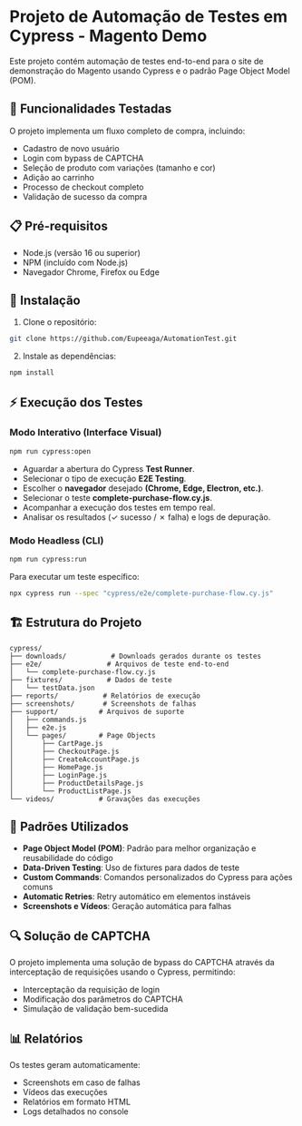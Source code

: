 # Projeto de Automação de Testes em Cypress - Magento Demo

Este projeto contém automação de testes end-to-end para o site de demonstração do Magento usando Cypress e o padrão Page Object Model (POM).

## 🚀 Funcionalidades Testadas

O projeto implementa um fluxo completo de compra, incluindo:
- Cadastro de novo usuário
- Login com bypass de CAPTCHA
- Seleção de produto com variações (tamanho e cor)
- Adição ao carrinho
- Processo de checkout completo
- Validação de sucesso da compra

## 📋 Pré-requisitos

- Node.js (versão 16 ou superior)
- NPM (incluído com Node.js)
- Navegador Chrome, Firefox ou Edge

## 🔧 Instalação

1. Clone o repositório:
```bash
git clone https://github.com/Eupeeaga/AutomationTest.git
```

2. Instale as dependências:
```bash
npm install
```

## ⚡ Execução dos Testes

### Modo Interativo (Interface Visual)
```bash
npm run cypress:open
```
- Aguardar a abertura do Cypress **Test Runner**.
- Selecionar o tipo de execução **E2E Testing**.
- Escolher o **navegador** desejado **(Chrome, Edge, Electron, etc.)**.
- Selecionar o teste **complete-purchase-flow.cy.js**.
- Acompanhar a execução dos testes em tempo real.
- Analisar os resultados (✓ sucesso / ✗ falha) e logs de depuração.

### Modo Headless (CLI)
```bash
npm run cypress:run
```

Para executar um teste específico:
```bash
npx cypress run --spec "cypress/e2e/complete-purchase-flow.cy.js"
```

## 🏗️ Estrutura do Projeto

```
cypress/
├── downloads/           # Downloads gerados durante os testes
├── e2e/                # Arquivos de teste end-to-end
│   └── complete-purchase-flow.cy.js
├── fixtures/           # Dados de teste
│   └── testData.json
├── reports/           # Relatórios de execução
├── screenshots/       # Screenshots de falhas
├── support/          # Arquivos de suporte
│   ├── commands.js
│   ├── e2e.js
│   └── pages/        # Page Objects
│       ├── CartPage.js
│       ├── CheckoutPage.js
│       ├── CreateAccountPage.js
│       ├── HomePage.js
│       ├── LoginPage.js
│       ├── ProductDetailsPage.js
│       └── ProductListPage.js
└── videos/           # Gravações das execuções
```

## 📝 Padrões Utilizados

- **Page Object Model (POM)**: Padrão para melhor organização e reusabilidade do código
- **Data-Driven Testing**: Uso de fixtures para dados de teste
- **Custom Commands**: Comandos personalizados do Cypress para ações comuns
- **Automatic Retries**: Retry automático em elementos instáveis
- **Screenshots e Vídeos**: Geração automática para falhas

## 🔍 Solução de CAPTCHA

O projeto implementa uma solução de bypass do CAPTCHA através da interceptação de requisições usando o Cypress, permitindo:
- Interceptação da requisição de login
- Modificação dos parâmetros do CAPTCHA
- Simulação de validação bem-sucedida

## 📊 Relatórios

Os testes geram automaticamente:
- Screenshots em caso de falhas
- Vídeos das execuções
- Relatórios em formato HTML
- Logs detalhados no console
